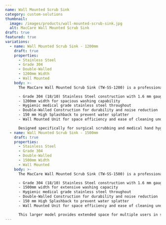 ```yaml
---
name: Wall Mounted Scrub Sink
category: custom-solutions
thumbnail: 
  image: /images/products/wall-mounted-scrub-sink.jpg
  alt: MacCare Wall Mounted Scrub Sink
draft: true
featured: true
variations:
  - name: Wall Mounted Scrub Sink - 1200mm
    draft: true
    properties:
      - Stainless Steel
      - Grade 304
      - Double-Walled
      - 1200mm Width
      - Wall Mounted
    body: >-
      The MacCare Wall Mounted Scrub Sink (TW-SS-1200) is a professional-grade medical sink featuring:

      - Grade 304 (18/10) Stainless Steel construction with 1.6 mm gauge
      - 1200mm width for spacious washing capability
      - Hygienic medical grade stainless steel throughout
      - Double-Walled Construction for durability and noise reduction
      - 150 mm High Splashback to prevent water splatter
      - Wall Mounted Unit for space efficiency and ease of cleaning underneath

      Designed specifically for surgical scrubbing and medical hand hygiene procedures, this sink meets the highest standards for healthcare environments.
  - name: Wall Mounted Scrub Sink - 1500mm
    draft: true
    properties:
      - Stainless Steel
      - Grade 304
      - Double-Walled
      - 1500mm Width
      - Wall Mounted
    body: >-
      The MacCare Wall Mounted Scrub Sink (TW-SS-1500) is a professional-grade medical sink featuring:

      - Grade 304 (18/10) Stainless Steel construction with 1.6 mm gauge
      - 1500mm width for extensive washing capacity
      - Hygienic medical grade stainless steel throughout
      - Double-Walled Construction for durability and noise reduction
      - 150 mm High Splashback to prevent water splatter
      - Wall Mounted Unit for space efficiency and ease of cleaning underneath

      This larger model provides extended space for multiple users in surgical prep areas, making it ideal for busy operating departments and intensive care units.
---
```

